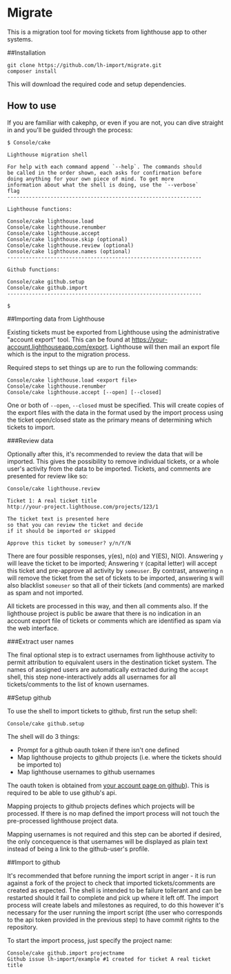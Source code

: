 # Migrate

This is a migration tool for moving tickets from lighthouse app to other systems.

##Installation

	git clone https://github.com/lh-import/migrate.git
	composer install

This will download the required code and setup dependencies.

## How to use

If you are familiar with cakephp, or even if you are not, you can dive straight in and you'll be
guided through the process:

	$ Console/cake

	Lighthouse migration shell

	For help with each command append `--help`. The commands should
	be called in the order shown, each asks for confirmation before
	doing anything for your own piece of mind. To get more
	information about what the shell is doing, use the `--verbose`
	flag
	---------------------------------------------------------------

	Lighthouse functions:

	Console/cake lighthouse.load
	Console/cake lighthouse.renumber
	Console/cake lighthouse.accept
	Console/cake lighthouse.skip (optional)
	Console/cake lighthouse.review (optional)
	Console/cake lighthouse.names (optional)
	---------------------------------------------------------------

	Github functions:

	Console/cake github.setup
	Console/cake github.import
	---------------------------------------------------------------

	$

##Importing data from Lighthouse

Existing tickets must be exported from Lighthouse using the administrative "account export" tool.
This can be found at https://your-account.lighthouseapp.com/export. Lighthouse will then mail
an export file which is the input to the migration process.

Required steps to set things up are to run the following commands:

    Console/cake lighthouse.load <export file>
    Console/cake lighthouse.renumber
    Console/cake lighthouse.accept [--open] [--closed]

One or both of `--open`, `--closed` must be specified. This will create copies of the export
files with the data in the format used by the import process using the ticket open/closed state
as the primary means of determining which tickets to import.


###Review data

Optionally after this, it's recommended to review the data that will be imported.
This gives the possibility to remove individual tickets, or a whole user's activity from the
data to be imported. Tickets, and comments are presented for review like so:

	Console/cake lighthouse.review

    Ticket 1: A real ticket title
    http://your-project.lighthouse.com/projects/123/1

    The ticket text is presented here
    so that you can review the ticket and decide
	if it should be imported or skipped

	Approve this ticket by someuser? y/n/Y/N

There are four possible responses, y(es), n(o) and Y(ES), N(O). Answering `y` will leave the
ticket to be imported; Answering `Y` (capital letter) will accept this ticket and pre-approve
all activity by `someuser`. By contrast, answering `n` will remove the ticket from the set of
tickets to be imported, answering `N` will also blacklist `someuser` so that all of their
tickets (and comments) are marked as spam and not imported.

All tickets are processed in this way, and then all comments also. If the lighthouse project
is public be aware that there is no indication in an account export file of tickets or comments
which are identified as spam via the web interface.

###Extract user names

The final optional step is to extract usernames from lighthouse activity to permit attribution
to equivalent users in the destination ticket system. The names of assigned users are
automatically extracted during the `accept` shell, this step none-interactively adds all
usernames for all tickets/comments to the list of known usernames.

##Setup github

To use the shell to import tickets to github, first run the setup shell:

    Console/cake github.setup

The shell will do 3 things:

 * Prompt for a github oauth token if there isn't one defined
 * Map lighthouse projects to github projects (i.e. where the tickets should be imported to)
 * Map lighthouse usernames to github usernames

The oauth token is obtained from [your account page on github](https://github.com/settings/tokens/new)). This is required to be able to use github's api.

Mapping projects to github projects defines which projects will be processed. If there is no
map defined the import process will not touch the pre-processed lighthouse project data.

Mapping usernames is not required and this step can be aborted if desired, the only concequence
is that usernames will be displayed as plain text instead of being a link to the github-user's
profile.

##Import to github

It's recommended that before running the import script in anger - it is run against a fork
of the project to check that imported tickets/comments are created as expected. The shell
is intended to be failure tollerant and can be restarted should it fail to complete and pick
up where it left off. The import process will create labels and milestones as required, to do
this however it's necessary for the user running the import script (the user who corresponds to
the api token provided in the previous step) to have commit rights to the repository.

To start the import process, just specify the project name:

    Console/cake github.import projectname
    Github issue lh-import/example #1 created for ticket A real ticket title
